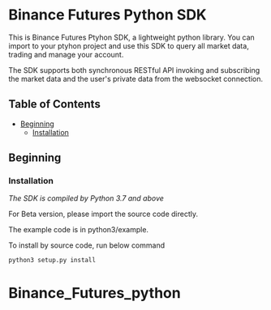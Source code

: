 # Binance Futures Python SDK

This is Binance Futures Ptyhon SDK, a lightweight python library. You can import to your ptyhon project and use this SDK to query all market data, trading and manage your account.

The SDK supports both synchronous RESTful API invoking  and subscribing the market data and the user's private data from the websocket connection.

## Table of Contents

- [Beginning](#Beginning)
  - [Installation](#Installation)

## Beginning

### Installation

*The SDK is compiled by Python 3.7 and above*

For Beta version, please import the source code directly.

The example code is in python3/example.


To install by source code, run below command

```python
python3 setup.py install
```


# Binance_Futures_python
